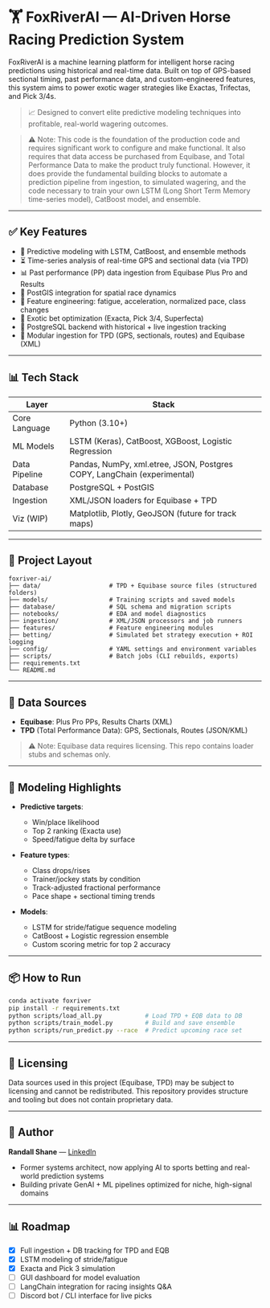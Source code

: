 # 🏋️ FoxRiverAI — AI-Driven Horse Racing Prediction System

FoxRiverAI is a machine learning platform for intelligent horse racing predictions using historical and real-time data. Built on top of GPS-based sectional timing, past performance data, and custom-engineered features, this system aims to power exotic wager strategies like Exactas, Trifectas, and Pick 3/4s.

> 📈 Designed to convert elite predictive modeling techniques into profitable, real-world wagering outcomes.

> ⚠️ Note: This code is the foundation of the production code and requires significant work to configure and make functional. It also requires that data access be purchased from Equibase, and Total Performance Data to make the product truly functional. However, it does provide the fundamental building blocks to automate a prediction pipeline from ingestion, to simulated wagering, and the code necessary to train your own LSTM (Long Short Term Memory time-series model), CatBoost model, and ensemble.


---

## ✅ Key Features

* 🧠 Predictive modeling with LSTM, CatBoost, and ensemble methods
* ⏳ Time-series analysis of real-time GPS and sectional data (via TPD)
* 📊 Past performance (PP) data ingestion from Equibase Plus Pro and Results
* 📍 PostGIS integration for spatial race dynamics
* 🔬 Feature engineering: fatigue, acceleration, normalized pace, class changes
* 🏇 Exotic bet optimization (Exacta, Pick 3/4, Superfecta)
* 📂 PostgreSQL backend with historical + live ingestion tracking
* 📀 Modular ingestion for TPD (GPS, sectionals, routes) and Equibase (XML)

---

## 📊 Tech Stack

| Layer         | Stack                                                                   |
| ------------- | ----------------------------------------------------------------------- |
| Core Language | Python (3.10+)                                                          |
| ML Models     | LSTM (Keras), CatBoost, XGBoost, Logistic Regression                    |
| Data Pipeline | Pandas, NumPy, xml.etree, JSON, Postgres COPY, LangChain (experimental) |
| Database      | PostgreSQL + PostGIS                                                    |
| Ingestion     | XML/JSON loaders for Equibase + TPD                                     |
| Viz (WIP)     | Matplotlib, Plotly, GeoJSON (future for track maps)                     |

---

## 📁 Project Layout

```
foxriver-ai/
├── data/                   # TPD + Equibase source files (structured folders)
├── models/                 # Training scripts and saved models
├── database/               # SQL schema and migration scripts
├── notebooks/              # EDA and model diagnostics
├── ingestion/              # XML/JSON processors and job runners
├── features/               # Feature engineering modules
├── betting/                # Simulated bet strategy execution + ROI logging
├── config/                 # YAML settings and environment variables
├── scripts/                # Batch jobs (CLI rebuilds, exports)
├── requirements.txt
└── README.md
```

---

## 🔄 Data Sources

* **Equibase**: Plus Pro PPs, Results Charts (XML)
* **TPD** (Total Performance Data): GPS, Sectionals, Routes (JSON/KML)

> ⚠️ Note: Equibase data requires licensing. This repo contains loader stubs and schemas only.

---

## 🧠 Modeling Highlights

* **Predictive targets**:

  * Win/place likelihood
  * Top 2 ranking (Exacta use)
  * Speed/fatigue delta by surface
* **Feature types**:

  * Class drops/rises
  * Trainer/jockey stats by condition
  * Track-adjusted fractional performance
  * Pace shape + sectional timing trends
* **Models**:

  * LSTM for stride/fatigue sequence modeling
  * CatBoost + Logistic regression ensemble
  * Custom scoring metric for top 2 accuracy

---

## 📦 How to Run

```bash
conda activate foxriver
pip install -r requirements.txt
python scripts/load_all.py            # Load TPD + EQB data to DB
python scripts/train_model.py         # Build and save ensemble
python scripts/run_predict.py --race  # Predict upcoming race set
```

---

## 🔐 Licensing

Data sources used in this project (Equibase, TPD) may be subject to licensing and cannot be redistributed. This repository provides structure and tooling but does not contain proprietary data.

---

## 👤 Author

**Randall Shane** — [LinkedIn](https://www.linkedin.com/in/randall-shane/)

* Former systems architect, now applying AI to sports betting and real-world prediction systems
* Building private GenAI + ML pipelines optimized for niche, high-signal domains

---

## 📊 Roadmap

* [x] Full ingestion + DB tracking for TPD and EQB
* [x] LSTM modeling of stride/fatigue
* [x] Exacta and Pick 3 simulation
* [ ] GUI dashboard for model evaluation
* [ ] LangChain integration for racing insights Q\&A
* [ ] Discord bot / CLI interface for live picks
